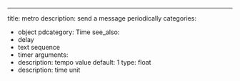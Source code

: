 ---
title: metro
description: send a message periodically
categories:
- object
pdcategory: Time
see_also:
- delay
- text sequence
- timer
arguments:
- description: tempo value 
  default: 1
  type: float
- description: time unit 